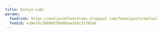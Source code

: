```yaml
---
title: Evelyn Labs
params:
  feedlink: https://evelynsoftwarelabs.blogspot.com/feeds/posts/default
  feedid: e38efdc28800d78b09daa55bc31785a6
---
```


